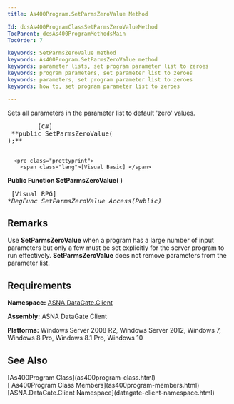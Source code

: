 ```yaml
---
title: As400Program.SetParmsZeroValue Method

Id: dcsAs400ProgramClassSetParmsZeroValueMethod
TocParent: dcsAs400ProgramMethodsMain
TocOrder: 7

keywords: SetParmsZeroValue method
keywords: As400Program.SetParmsZeroValue method
keywords: parameter lists, set program parameter list to zeroes
keywords: program parameters, set parameter list to zeroes
keywords: parameters, set program parameter list to zeroes
keywords: how to, set program parameter list to zeroes

---
```


Sets all parameters in the parameter list to default 'zero' values.
<pre class="prettyprint">
        <span class="lang">[C#]</span>
 **public SetParmsZeroValue(
);** 
      </pre>
      <pre class="prettyprint">
        <span class="lang">[Visual Basic] </span>
 **Public Function SetParmsZeroValue( )** 
      </pre>
      <pre class="prettyprint">
        <span class="lang">[Visual RPG]</span>
 **BegFunc SetParmsZeroValue Access(*Public)** 
      </pre>

## Remarks

Use **SetParmsZeroValue** when a program has a large number of input parameters but only a few must be set explicitly for the server program to run effectively. **SetParmsZeroValue** does not remove parameters from the parameter list.
## Requirements

**Namespace:** [ASNA.DataGate.Client](datagate-client-namespace.html) 

**Assembly:** ASNA DataGate Client

**Platforms:** Windows Server 2008 R2, Windows Server 2012, Windows 7, Windows 8 Pro, Windows 8.1 Pro, Windows 10
## See Also

<dl />
      [As400Program Class](as400program-class.html)
      <br />
      [
					As400Program Class Members](as400program-members.html)
      <br />
      [ASNA.DataGate.Client 
					Namespace](datagate-client-namespace.html)

